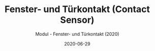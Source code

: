 ---
title: Fenster- und Türkontakt (Contact Sensor)
date: 2020-06-29
subtitle: Modul - Fenster- und Türkontakt (2020)
link: https://github.com/Wilkware/ContactSensor
image: https://opengraph.githubassets.com/ea7ab1d6ab09d32218719867ccbd6ed89cb1a0a9f275721faf400c76e3dacb50/Wilkware/ContactSensor
---